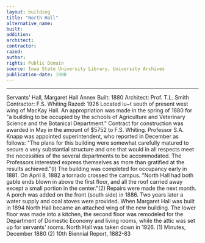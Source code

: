 ```yaml
---
layout: building
title: "North Hall"
alternative_name: 
built: 
addition:
architect: 
contractor: 
razed: 
author:
rights: Public Domain
source: Iowa State University Library, University Archives
publication-date: 1980 
---
```

---

Servants' Hall, Margaret Hall Annex 
Built: 1880 Architect: Prof. T.L. Smith Contractor: F.S. Whiting Razed: 1926 
Located iu~t south of present west wing of MacKay Hall. 
An appropriation was made in the spring of 1880 for "a building to be occupied by the schools of Agriculture and Veterinary Science and the Botanical Department." Contract for construction was awarded in May in the amount of $5752 to F.S. Whiting. Professor S.A. Knapp was appointed superintendent, who reported in December as follows: "The plans for this building were somewhat carefully matured to secure a very substantial structure and one that would in all respects meet the necessities of the several departments to be accommodated. The Professors interested express themselves as more than gratified at the results achieved."(l) 
The building was completed for occupancy early in 1881. On April 8, 1882 a tornado crossed the campus. "North Hall had both gable ends blown in above the first floor, and all the roof carried away except a small portion in the center."(2) Repairs were made the next month. A porch was added on the front (south side) in 1886. Two years later a water supply and coal stoves were provided. 
When Margaret Hall was built in 1894 North Hall became an attached wing of the new building. The lower floor was made into a kitchen, the second floor was remodeled for the Department of Domestic Economy and living rooms, while the attic was set up for servants' rooms. 
North Hall was taken down in 1926. 
(1) Minutes, December 1880 (2) 10th Biennial Report, 1882-83
